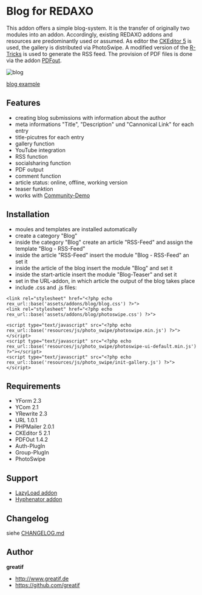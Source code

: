 # Blog for REDAXO
This addon offers a simple blog-system.
It is the transfer of originally two modules into an addon.
Accordingly, existing REDAXO addons and resources are predominantly used or assumed.
As editor the [CKEditor 5](https://github.com/FriendsOfREDAXO/cke5) is used, the gallery is distributed via PhotoSwipe.
A modified version of the [R-Tricks](https://friendsofredaxo.github.io/tricks/module/minibeispiel_rss-feed) is used to generate the RSS feed.
The provision of PDF files is done via the addon [PDFout](https://github.com/FriendsOfREDAXO/pdfout).

![blog](https://user-images.githubusercontent.com/8527203/44779535-0900a180-ab80-11e8-9732-2ae2d719da01.png)

[blog example](https://greatif.de/blog/)

## Features

- creating blog submissions with information about the author
- meta informations "Title", "Description" und "Cannonical Link" for each entry
- title-picutres for each entry
- gallery function
- YouTube integration
- RSS function
- socialsharing function
- PDF output
- comment function
- article status: online, offline, working version
- teaser funktion
- works with [Community-Demo](https://github.com/FriendsOfREDAXO/demo_community)

## Installation
- moules and templates are installed automatically
- create a category "Blog"
- inside the category "Blog" create an article "RSS-Feed" and assign the template "Blog - RSS-Feed"
- inside the article "RSS-Feed" insert the module "Blog - RSS-Feed" an set it
- inside the article of the blog insert the module "Blog" and set it
- inside the start-article insert the module "Blog-Teaser" and set it
- set in the URL-addon, in which article the output of the blog takes place
- include .css and .js files:
```
<link rel="stylesheet" href="<?php echo rex_url::base('assets/addons/blog/blog.css') ?>">
<link rel="stylesheet" href="<?php echo rex_url::base('assets/addons/blog/photoswipe.css') ?>">

<script type="text/javascript" src="<?php echo rex_url::base('resources/js/photo_swipe/photoswipe.min.js') ?>"></script>
<script type="text/javascript" src="<?php echo rex_url::base('resources/js/photo_swipe/photoswipe-ui-default.min.js') ?>"></script>
<script type="text/javascript" src="<?php echo rex_url::base('resources/js/photo_swipe/init-gallery.js') ?>"></script>
```

## Requirements

- YForm 2.3
- YCom 2.1
- YRewrite 2.3
- URL 1.0.1
- PHPMailer 2.0.1
- CKEditor 5 2.1
- PDFOut 1.4.2
- Auth-PlugIn
- Group-PlugIn
- PhotoSwipe

## Support
- [LazyLoad addon](https://github.com/eaCe/lazyload)
- [Hyphenator addon](https://github.com/FriendsOfREDAXO/hyphenator)

## Changelog

siehe [CHANGELOG.md](https://github.com/greatif/blog/blob/master/CHANGELOG.md)

## Author

**greatif**

* http://www.greatif.de
* https://github.com/greatif
